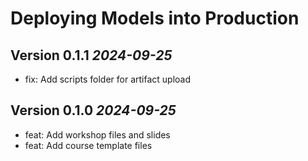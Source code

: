 # Deploying Models into Production

## Version 0.1.1 _2024-09-25_
  * fix: Add scripts folder for artifact upload

## Version 0.1.0 _2024-09-25_
  * feat: Add workshop files and slides
  * feat: Add course template files
